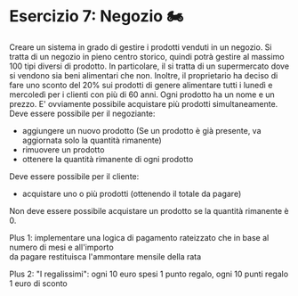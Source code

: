 # Esercizio 7: Negozio 🏍

Creare un sistema in grado di gestire i prodotti venduti in un negozio. Si tratta di un negozio in
pieno centro storico, quindi potrà gestire al massimo 100 tipi diversi di prodotto. In particolare, il
si tratta di un supermercato dove si vendono sia beni alimentari che non. Inoltre, il proprietario ha
deciso di fare uno sconto del 20% sui prodotti di genere alimentare tutti i lunedì e mercoledì per
i clienti con più di 60 anni.
Ogni prodotto ha un nome e un prezzo. E' ovviamente possibile acquistare più prodotti simultaneamente.
Deve essere possibile per il negoziante:
- aggiungere un nuovo prodotto (Se un prodotto è già presente,
  va aggiornata solo la quantità rimanente)
- rimuovere un prodotto
- ottenere la quantità rimanente di ogni prodotto

Deve essere possibile per il cliente:
- acquistare uno o più prodotti (ottenendo il totale da pagare)

Non deve essere possibile acquistare un prodotto se la quantità rimanente è 0.


Plus 1: implementare una logica di pagamento rateizzato che in base al numero di mesi e all'importo   
da pagare restituisca l'ammontare mensile della rata

Plus 2: "I regalissimi": ogni 10 euro spesi 1 punto regalo, ogni 10 punti regalo 1 euro di sconto